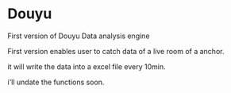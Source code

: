 # Douyu
First version of Douyu Data analysis engine

First version enables user to catch data of a live room of a anchor.

it will write the data into a excel file every 10min.

i'll undate the functions soon.
